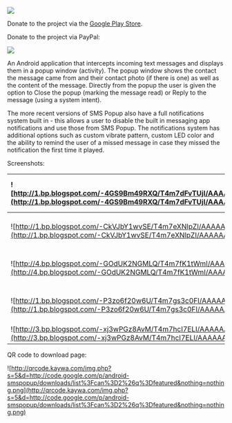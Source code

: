 [![](http://www.android.com/images/brand/android_app_on_play_logo_large.png)](http://play.google.com/store/apps/details?id=net.everythingandroid.smspopup)

Donate to the project via the [Google Play Store](https://play.google.com/store/apps/details?id=net.everythingandroid.smspopupdonate).

Donate to the project via PayPal:

[![](https://www.paypal.com/en_US/i/btn/btn_donateCC_LG.gif)](https://www.paypal.com/cgi-bin/webscr?cmd=_s-xclick&hosted_button_id=8246419)


An Android application that intercepts incoming text messages and displays them in a popup window (activity).  The popup window shows the contact the message came from and their contact photo (if there is one) as well as the content of the message.  Directly from the popup the user is given the option to Close the popup (marking the message read) or Reply to the message (using a system intent).

The more recent versions of SMS Popup also have a full notifications system built in - this allows a user to disable the built in messaging app notifications and use those from SMS Popup.  The notifications system has additional options such as custom vibrate pattern, custom LED color and the ability to remind the user of a missed message in case they missed the notification the first time it played.

Screenshots:

| ![http://1.bp.blogspot.com/-4GS9Bm49RXQ/T4m7dFvTUjI/AAAAAAACZMg/2htGt3stvaY/s480/screenshot1.png](http://1.bp.blogspot.com/-4GS9Bm49RXQ/T4m7dFvTUjI/AAAAAAACZMg/2htGt3stvaY/s480/screenshot1.png) | ![http://2.bp.blogspot.com/-kIyzBkSkVPw/T4m7d6Yp3LI/AAAAAAACZMo/l7pbnkAUghg/s480/screenshot2.png](http://2.bp.blogspot.com/-kIyzBkSkVPw/T4m7d6Yp3LI/AAAAAAACZMo/l7pbnkAUghg/s480/screenshot2.png) |
|:--------------------------------------------------------------------------------------------------------------------------------------------------------------------------------------------------|:--------------------------------------------------------------------------------------------------------------------------------------------------------------------------------------------------|
| ![http://1.bp.blogspot.com/-CkVJbY1wvSE/T4m7eXNlpZI/AAAAAAACZMw/onzhnAYbUa8/s480/screenshot3.png](http://1.bp.blogspot.com/-CkVJbY1wvSE/T4m7eXNlpZI/AAAAAAACZMw/onzhnAYbUa8/s480/screenshot3.png) | ![http://3.bp.blogspot.com/-dySIUf4pu9U/T4m7e-E5qAI/AAAAAAACZM4/QuoNF1xieOM/s480/screenshot4.png](http://3.bp.blogspot.com/-dySIUf4pu9U/T4m7e-E5qAI/AAAAAAACZM4/QuoNF1xieOM/s480/screenshot4.png) |
| ![http://4.bp.blogspot.com/-GOdUK2NGMLQ/T4m7fK1tWmI/AAAAAAACZNA/o1a2PZ5Ezus/s480/screenshot5.png](http://4.bp.blogspot.com/-GOdUK2NGMLQ/T4m7fK1tWmI/AAAAAAACZNA/o1a2PZ5Ezus/s480/screenshot5.png) | ![http://1.bp.blogspot.com/-IyZY19XaMn0/T4m7gO0U_jI/AAAAAAACZNI/ZUgTQbtQXCc/s480/screenshot6.png](http://1.bp.blogspot.com/-IyZY19XaMn0/T4m7gO0U_jI/AAAAAAACZNI/ZUgTQbtQXCc/s480/screenshot6.png) |
| ![http://1.bp.blogspot.com/-P3zo6f20w6U/T4m7gs3c0FI/AAAAAAACZNQ/dCqv3UMHrq8/s480/screenshot7.png](http://1.bp.blogspot.com/-P3zo6f20w6U/T4m7gs3c0FI/AAAAAAACZNQ/dCqv3UMHrq8/s480/screenshot7.png) | ![http://3.bp.blogspot.com/-Bc8hgiuhRB0/T4m7g9oOQgI/AAAAAAACZNY/3y34fyxNB1w/s480/screenshot8.png](http://3.bp.blogspot.com/-Bc8hgiuhRB0/T4m7g9oOQgI/AAAAAAACZNY/3y34fyxNB1w/s480/screenshot8.png) |
| ![http://3.bp.blogspot.com/-xj3wPGz8AvM/T4m7hcI7ELI/AAAAAAACZNg/n4RzqvGOX1Y/s480/screenshot9.png](http://3.bp.blogspot.com/-xj3wPGz8AvM/T4m7hcI7ELI/AAAAAAACZNg/n4RzqvGOX1Y/s480/screenshot9.png) |  |

QR code to download page:

![http://qrcode.kaywa.com/img.php?s=5&d=http://code.google.com/p/android-smspopup/downloads/list%3Fcan%3D2%26q%3Dfeatured&nothing=nothing.png](http://qrcode.kaywa.com/img.php?s=5&d=http://code.google.com/p/android-smspopup/downloads/list%3Fcan%3D2%26q%3Dfeatured&nothing=nothing.png)
